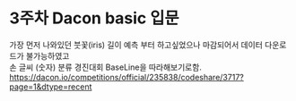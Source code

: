 # 3주차 Dacon basic 입문
가장 먼저 나와있던 붓꽃(iris) 길이 예측 부터 하고싶었으나 마감되어서 데이터 다운로드가 불가능하였고
<br>손 글씨 (숫자) 분류 경진대회 BaseLine을 따라해보기로함.
https://dacon.io/competitions/official/235838/codeshare/3717?page=1&dtype=recent
